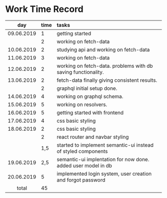 # Work Time Record

|    day     | time | tasks                                                         |
| :--------: | :--- | :------------------------------------------------------------ |
| 09.06.2019 | 1    | getting started                                               |
|            | 2    | working on fetch-data                                         |
| 10.06.2019 | 2    | studying api and working on fetch-data                        |
| 11.06.2019 | 3    | working on fetch-data                                         |
| 12.06.2019 | 2    | working on fetch-data. problems with db saving functionality. |
| 13.06.2019 | 2    | fetch-data finally giving consistent results.                 |
|            | 2    | graphql initial setup done.                                   |
| 14.06.2019 | 4    | working on graphql schema.                                    |
| 15.06.2019 | 5    | working on resolvers.                                         |
| 16.06.2019 | 5    | getting started with frontend                                 |
| 17.06.2019 | 4    | css basic styling                                             |
| 18.06.2019 | 2    | css basic styling                                             |
|            | 2    | react router and navbar styling                               |
|            | 1,5  | started to implement semantic-ui instead of styled components |
| 19.06.2019 | 2,5  | semantic-ui implentation for now done. added user model in db |
| 20.06.2019 | 5    | implemented login system, user creation and forgot password   |
|   total    | 45   |                                                               |
